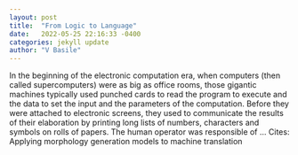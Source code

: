 ```yaml
---
layout: post
title:  "From Logic to Language"
date:   2022-05-25 22:16:33 -0400
categories: jekyll update
author: "V Basile"
---
```

In the beginning of the electronic computation era, when computers (then called supercomputers) were as big as office rooms, those gigantic machines typically used punched cards to read the program to execute and the data to set the input and the parameters of the computation. Before they were attached to electronic screens, they used to communicate the results of their elaboration by printing long lists of numbers, characters and symbols on rolls of papers. The human operator was responsible of … Cites: ‪Applying morphology generation models to machine translation‬